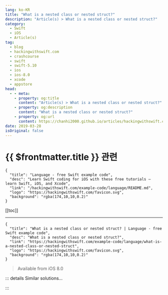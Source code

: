 ```yaml
---
lang: ko-KR
title: "What is a nested class or nested struct?"
description: "Article(s) > What is a nested class or nested struct?"
category:
  - Swift
  - iOS
  - Article(s)
tag: 
  - blog
  - hackingwithswift.com
  - crashcourse
  - swift
  - swift-5.10
  - ios
  - ios-8.0
  - xcode
  - appstore
head:
  - - meta:
    - property: og:title
      content: "Article(s) > What is a nested class or nested struct?"
    - property: og:description
      content: "What is a nested class or nested struct?"
    - property: og:url
      content: https://chanhi2000.github.io/articles/hackingwithswift.com/example-code/language/what-is-a-nested-class-or-nested-struct.html
date: 2019-03-28
isOriginal: false
---
```


# {{ $frontmatter.title }} 관련

```component VPCard
{
  "title": "Language - free Swift example code",
  "desc": "Learn Swift coding for iOS with these free tutorials – learn Swift, iOS, and Xcode",
  "link": "/hackingwithswift.com/example-code/language/README.md",
  "logo": "https://hackingwithswift.com/favicon.svg",
  "background": "rgba(174,10,10,0.2)"
}
```

[[toc]]

---

```component VPCard
{
  "title": "What is a nested class or nested struct? | Language - free Swift example code",
  "desc": "What is a nested class or nested struct?",
  "link": "https://hackingwithswift.com/example-code/language/what-is-a-nested-class-or-nested-struct",
  "logo": "https://hackingwithswift.com/favicon.svg",
  "background": "rgba(174,10,10,0.2)"
}
```

> Available from iOS 8.0

<!-- TODO: 작성 -->

<!-- 
Nested types – i.e. nested structs and nested classes – are a useful way of organizing your code, and perhaps even restricting what others can do with it. In essence, a nested type is just one data type defined inside another, like this:

```swift
struct Deck {
    struct Card {

    }
}
```

Now rather than creating a new `Card` struct you would instead create a new `Deck.Card` because one is inside the other.

This approach is useful for organizing larger applications, because you might need custom types that are applicable only in certain places – exposing them elsewhere might cause problems.

If you want to re-enforce this, Swift lets you mark the inner type (`Card` above) as being private, which means it can only be used inside the `Deck` class – code from outside `Deck` can’t even see it.

-->

::: details Similar solutions…

<!--
/example-code/language/whats-the-difference-between-a-class-and-a-struct">What’s the difference between a class and a struct? 
/example-code/language/how-to-add-a-custom-initializer-to-a-struct-without-losing-its-memberwise-initializer">How to add a custom initializer to a struct without losing its memberwise initializer 
/quick-start/swiftui/how-to-create-modifiers-for-a-uiviewrepresentable-struct">How to create modifiers for a UIViewRepresentable struct 
/example-code/system/how-to-load-and-save-a-struct-in-userdefaults-using-codable">How to load and save a struct in UserDefaults using Codable 
/example-code/language/whats-the-difference-between-a-static-variable-and-a-class-variable">What’s the difference between a static variable and a class variable?</a>
-->

:::


